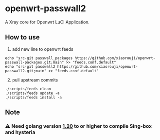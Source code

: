 # openwrt-passwall2
A Xray core for Openwrt LuCI Application.

## How to use
1. add new line to openwrt feeds
```
echo "src-git passwall_packages https://github.com/xiaorouji/openwrt-passwall-packages.git;main" >> "feeds.conf.default"
echo "src-git passwall2 https://github.com/xiaorouji/openwrt-passwall2.git;main" >> "feeds.conf.default"
```
2. pull upstream commits
```
./scripts/feeds clean
./scripts/feeds update -a
./scripts/feeds install -a
```

## Note

### ⚠ Need golang version [1.20](https://github.com/openwrt/packages/tree/openwrt-23.05/lang/golang) to or higher to compile Sing-box and hysteria
